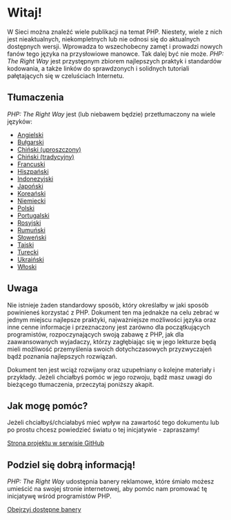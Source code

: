 # Witaj!

W Sieci można znaleźć wiele publikacji na temat PHP. Niestety, wiele z nich jest nieaktualnych, niekompletnych lub nie
odnosi się do aktualnych dostępnych wersji. Wprowadza to wszechobecny zamęt i prowadzi nowych fanów tego języka na
przysłowiowe manowce. Tak dalej być nie może. _PHP: The Right Way_ jest przystępnym zbiorem najlepszych praktyk i
standardów kodowania, a także linków do sprawdzonych i solidnych tutoriali pałętających się w czeluściach Internetu. 

## Tłumaczenia

_PHP: The Right Way_ jest (lub niebawem będzie) przetłumaczony na wiele języków:

* [Angielski](http://www.phptherightway.com)
* [Bułgarski](http://bg.phptherightway.com/)
* [Chiński (uproszczony)](http://wulijun.github.com/php-the-right-way)
* [Chiński (tradycyjny)](https://laravel-taiwan.github.io/php-the-right-way/)
* [Francuski](https://eilgin.github.io/php-the-right-way/)
* [Hiszpański](http://es.phptherightway.com)
* [Indonezyjski](http://id.phptherightway.com/)
* [Japoński](http://ja.phptherightway.com)
* [Koreański](https://wafe.github.io/php-the-right-way/)
* [Niemiecki](https://rwetzlmayr.github.io/php-the-right-way/)
* [Polski](http://pl.phptherightway.com)
* [Portugalski](http://br.phptherightway.com/)
* [Rosyjski](https://getjump.github.io/ru-php-the-right-way/)
* [Rumuński](https://bgui.github.io/php-the-right-way/)
* [Słoweński](http://sl.phptherightway.com/)
* [Tajski](https://apzentral.github.io/php-the-right-way/)
* [Turecki](http://kulekci.net/php-the-right-way/)
* [Ukraiński](http://iflista.github.com/php-the-right-way/)
* [Włoski](http://it.phptherightway.com/)

## Uwaga

Nie istnieje żaden standardowy sposób, który określałby w jaki sposób powinieneś korzystać z PHP. Dokument ten ma
jednakże na celu zebrać w jednym miejscu najlepsze praktyki, najważniejsze możliwości języka oraz inne cenne
informacje i przeznaczony jest zarówno dla początkujących programistów, rozpoczynających swoją zabawę z PHP, jak dla
zaawansowanych wyjadaczy, którzy zagłębiając się w jego lekturze będą mieli możliwość przemyślenia swoich
dotychczasowych przyzwyczajeń bądź poznania najlepszych rozwiązań.

Dokument ten jest wciąż rozwijany oraz uzupełniany o kolejne materiały i przykłady. Jeżeli chciałbyś pomóc w jego
rozwoju, bądź masz uwagi do bieżącego tłumaczenia, przeczytaj poniższy akapit.

## Jak mogę pomóc?

Jeżeli chciałbyś/chciałabyś mieć wpływ na zawartość tego dokumentu lub po prostu chcesz powiedzieć światu o tej
inicjatywie - zapraszamy!

[Strona projektu w serwisie GitHub][1] 

## Podziel się dobrą informacją!

_PHP: The Right Way_ udostępnia banery reklamowe, które śmiało możesz umieścić na swojej stronie internetowej, aby
pomóc nam promować tę inicjatywę wśród programistów PHP.

[Obejrzyj dostępne banery][2]

[1]: https://github.com/bartosz-maciaszek/php-the-right-way/tree/gh-pages
[2]: /banners.html
